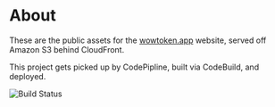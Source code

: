 # About

These are the public assets for the [wowtoken.app](https://wowtoken.app) website, served off Amazon S3 behind CloudFront.

This project gets picked up by CodePipline, built via CodeBuild, and deployed.

![Build Status](https://codebuild.us-east-1.amazonaws.com/badges?uuid=eyJlbmNyeXB0ZWREYXRhIjoiblpRUnlNUzVmNU9sK1VBRVl1bVI1U1ZrWHJFSDVPYjFpTC9WVzZuSk1hd0lsUU5NekdDZTl4M2t4Uy9EWFdaY3JSNU1mYTFtaVI0VXN6ZGQvNE9BUWpvPSIsIml2UGFyYW1ldGVyU3BlYyI6InZNcHhHanNTODQ0b2lwbkkiLCJtYXRlcmlhbFNldFNlcmlhbCI6MX0%3D&branch=main)